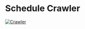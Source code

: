 # Schedule Crawler

[![Crawler](https://github.com/duong755/schedule-crawler/actions/workflows/crawl.yml/badge.svg?branch=master)](https://github.com/duong755/schedule-crawler/actions/workflows/crawl.yml)
